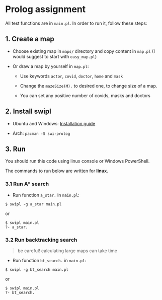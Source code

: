 Prolog assignment
===

All test functions are in `main.pl`. In order to run it, follow these steps:


## 1. Create a map

+ Choose existing map in `maps/` directory and copy content in `map.pl` (I would suggest to start with `easy_map.pl`)

+ Or draw a map by yourself in `map.pl`: 
    + Use keywords `actor`, `covid`, `doctor`, `home` and `mask`

    + Change the `mazeSize(M).` to desired one, to change size of a map.

    + You can set any positive number of covids, masks and doctors
## 2. Install swipl

+ Ubuntu and Windows: [Installation guide](https://wwu-pi.github.io/tutorials/lectures/lsp/010_install_swi_prolog.html)

+ Arch: `pacman -S swi-prolog`

## 3. Run

You should run this code using linux console or Windows PowerShell.

The commands to run below are written for **linux**.

### 3.1 Run A* search

+ Run function `a_star.` in `main.pl`:

```console
$ swipl -g a_star main.pl
```

or

```console
$ swipl main.pl
?- a_star.
```


### 3.2 Run backtracking search

> be careful! calculating large maps can take time

+ Run function `bt_search.` in `main.pl`:

```console
$ swipl -g bt_search main.pl
```

or

```console
$ swipl main.pl
?- bt_search.
```